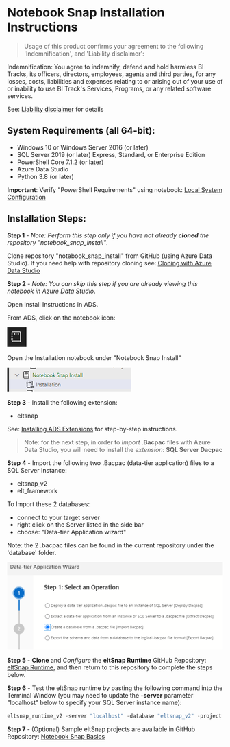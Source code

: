 # Notebook Snap Installation Instructions

> Usage of this product confirms your agreement to the following 'Indemnification', and 'Liability disclaimer':

Indemnification: You agree to indemnify, defend and hold harmless BI Tracks, its officers, directors, employees, agents and third parties, for any losses, costs, liabilities and expenses relating to or arising out of your use of or inability to use BI Track's Services, Programs, or any related software services.

See: [Liability disclaimer](liability_disclaimer.md) for details

## System Requirements (all 64-bit):
- Windows 10 or Windows Server 2016 (or later)
- SQL Server 2019 (or later) Express, Standard, or Enterprise Edition
- PowerShell Core 7.1.2 (or later)
- Azure Data Studio
- Python 3.8 (or later)

**Important**: Verify "PowerShell Requirements" using notebook: [Local System Configuration](system_configuration.ipynb)

## Installation Steps:

**Step 1** - *Note: Perform this step only if you have not already **cloned** the repository "notebook_snap_install"*.

Clone repository "notebook_snap_install" from GitHub (using Azure Data Studio). If you need help with repository cloning see: [Cloning with Azure Data Studio](clone_instructions.md)

**Step 2** - *Note: You can skip this step if you are already viewing this notebook in Azure Data Studio*.

Open Install Instructions in ADS.

From ADS, click on the notebook icon:

![](notebook.PNG)

Open the Installation notebook under "Notebook Snap Install"

![](installation.PNG)

**Step 3** - Install the following extension:
- eltsnap

See: [Installing ADS Extensions](install_extensions.md) for step-by-step instructions.

> Note: for the next step, in order to *Import* .**Bacpac** files with Azure Data Studio, you will need to install the *extension*: **SQL Server Dacpac**

**Step 4** - Import the following two .Bacpac (data-tier application) files to a SQL Server Instance:
- eltsnap_v2
- elt_framework

To Import these 2 databases:

- connect to your target server
- right click on the Server listed in the side bar
- choose: "Data-tier Application wizard"

Note: the 2 .bacpac files can be found in the current repository under the 'database' folder.

![](import_bacpac.PNG)

**Step 5** - **Clone** and *Configure* the **eltSnap Runtime** GitHub Repository: [eltSnap Runtime](https://github.com/Jim-BITracks/eltsnap_runtime), and then return to this repository to complete the steps below.

**Step 6** - Test the eltSnap runtime by pasting the following command into the Terminal Window (you may need to update the **-server** parameter "localhost" below to specify your SQL Server instance name):

``` powershell
eltsnap_runtime_v2 -server "localhost" -database "eltsnap_v2" -project "Database Log Clean-up"
```

**Step 7** - (Optional) Sample eltSnap projects are available in GitHub Repository: [Notebook Snap Basics](https://github.com/Jim-BITracks/notebook_snap_basics)
